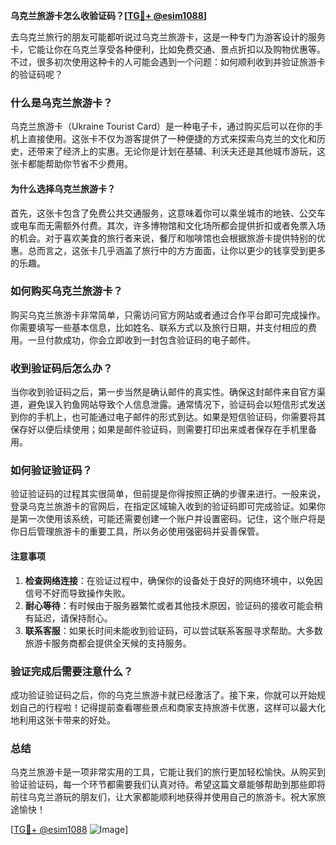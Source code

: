 **乌克兰旅游卡怎么收验证码？[[TG💪+ @esim1088](https://t.me/s/esim1088)]**

去乌克兰旅行的朋友可能都听说过乌克兰旅游卡，这是一种专门为游客设计的服务卡，它能让你在乌克兰享受各种便利，比如免费交通、景点折扣以及购物优惠等。不过，很多初次使用这种卡的人可能会遇到一个问题：如何顺利收到并验证旅游卡的验证码呢？

### 什么是乌克兰旅游卡？

乌克兰旅游卡（Ukraine Tourist Card）是一种电子卡，通过购买后可以在你的手机上直接使用。这张卡不仅为游客提供了一种便捷的方式来探索乌克兰的文化和历史，还带来了经济上的实惠。无论你是计划在基辅、利沃夫还是其他城市游玩，这张卡都能帮助你节省不少费用。

#### 为什么选择乌克兰旅游卡？

首先，这张卡包含了免费公共交通服务，这意味着你可以乘坐城市的地铁、公交车或电车而无需额外付费。其次，许多博物馆和文化场所都会提供折扣或者免票入场的机会。对于喜欢美食的旅行者来说，餐厅和咖啡馆也会根据旅游卡提供特别的优惠。总而言之，这张卡几乎涵盖了旅行中的方方面面，让你以更少的钱享受到更多的乐趣。

### 如何购买乌克兰旅游卡？

购买乌克兰旅游卡非常简单，只需访问官方网站或者通过合作平台即可完成操作。你需要填写一些基本信息，比如姓名、联系方式以及旅行日期，并支付相应的费用。一旦付款成功，你会立即收到一封包含验证码的电子邮件。

### 收到验证码后怎么办？

当你收到验证码之后，第一步当然是确认邮件的真实性。确保这封邮件来自官方渠道，避免误入钓鱼网站导致个人信息泄露。通常情况下，验证码会以短信形式发送到你的手机上，也可能通过电子邮件的形式到达。如果是短信验证码，你需要将其保存好以便后续使用；如果是邮件验证码，则需要打印出来或者保存在手机里备用。

### 如何验证验证码？

验证验证码的过程其实很简单，但前提是你得按照正确的步骤来进行。一般来说，登录乌克兰旅游卡的官网后，在指定区域输入收到的验证码即可完成验证。如果你是第一次使用该系统，可能还需要创建一个账户并设置密码。记住，这个账户将是你日后管理旅游卡的重要工具，所以务必使用强密码并妥善保管。

#### 注意事项

1. **检查网络连接**：在验证过程中，确保你的设备处于良好的网络环境中，以免因信号不好而导致操作失败。
2. **耐心等待**：有时候由于服务器繁忙或者其他技术原因，验证码的接收可能会稍有延迟，请保持耐心。
3. **联系客服**：如果长时间未能收到验证码，可以尝试联系客服寻求帮助。大多数旅游卡服务商都会提供全天候的支持服务。

### 验证完成后需要注意什么？

成功验证验证码之后，你的乌克兰旅游卡就已经激活了。接下来，你就可以开始规划自己的行程啦！记得提前查看哪些景点和商家支持旅游卡优惠，这样可以最大化地利用这张卡带来的好处。

### 总结

乌克兰旅游卡是一项非常实用的工具，它能让我们的旅行更加轻松愉快。从购买到验证验证码，每一个环节都需要我们认真对待。希望这篇文章能够帮助到那些即将前往乌克兰游玩的朋友们，让大家都能顺利地获得并使用自己的旅游卡。祝大家旅途愉快！

[[TG💪+ @esim1088](https://t.me/s/esim1088) ![Image](https://i.postimg.cc/4NQfJmqS/Snipaste-2025-05-13-00-14-12.png)]